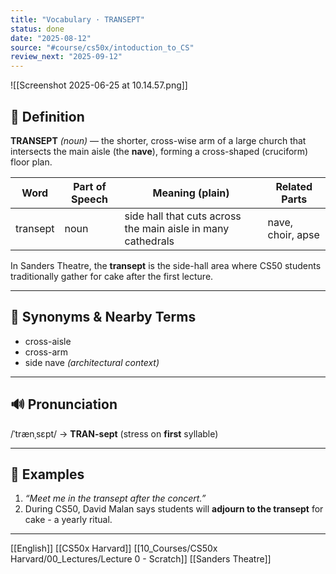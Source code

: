 ```yaml
---
title: "Vocabulary · TRANSEPT"
status: done
date: "2025-08-12"
source: "#course/cs50x/intoduction_to_CS"
review_next: "2025-09-12"
---
```


![[Screenshot 2025-06-25 at 10.14.57.png]]
## 📖 Definition  
**TRANSEPT** *(noun)* — the shorter, cross-wise arm of a large church that intersects the main aisle (the **nave**), forming a cross-shaped (cruciform) floor plan.

| Word     | Part of Speech | Meaning (plain)                                   | Related Parts |
|----------|----------------|---------------------------------------------------|---------------|
| transept | noun           | side hall that cuts across the main aisle in many cathedrals | nave, choir, apse |

In Sanders Theatre, the **transept** is the side-hall area where CS50 students traditionally gather for cake after the first lecture.

---

## 🟰 Synonyms & Nearby Terms  
- cross-aisle  
- cross-arm  
- side nave *(architectural context)*

---

## 🔊 Pronunciation  
/ˈtrænˌsɛpt/ → **TRAN-sept** (stress on **first** syllable)

---

## 📝 Examples  

1.  *“Meet me in the transept after the concert.”*  
2.  During CS50, David Malan says students will **adjourn to the transept** for cake - a yearly ritual.  

---

[[English]] [[CS50x Harvard]] [[10_Courses/CS50x Harvard/00_Lectures/Lecture 0 - Scratch]] [[Sanders Theatre]]